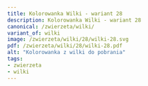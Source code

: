 ```yaml
---
title: Kolorowanka Wilki - wariant 28
description: Kolorowanka Wilki - wariant 28
canonical: /zwierzeta/wilki/
variant_of: wilki
image: /zwierzeta/wilki/28/wilki-28.svg
pdf: /zwierzeta/wilki/28/wilki-28.pdf
alt: "Kolorowanka z wilki do pobrania"
tags:
- zwierzeta
- wilki
---
```


